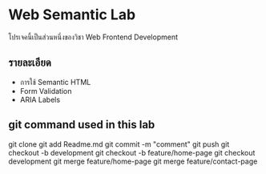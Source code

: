 # Web Semantic Lab
โปรเจคนี้เป็นส่วนหนึ่งของวิชา Web Frontend Development
## รายละเอียด
- การใช้ Semantic HTML
- Form Validation
- ARIA Labels
## git command used in this lab
 git clone <your-repo-url>
 git add Readme.md
 git commit -m "comment"
 git push
 git checkout -b development
 git checkout -b feature/home-page
 git checkout development
 git merge feature/home-page
 git merge feature/contact-page